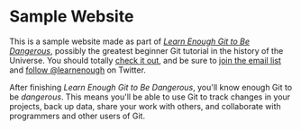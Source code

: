 # Sample Website

This is a sample website made as part of [*Learn Enough Git to Be
Dangerous*](https://www.learnenough.com/git-tutorial), possibly the greatest
beginner Git tutorial in the history of the Universe. You should totally [check
it out](https://www.learnenough.com/git-tutorial), and be sure to [join the
email list](https://www.learnenough.com/#email_list) and [follow
@learnenough](http://twitter.com/learnenough) on Twitter.

After finishing *Learn Enough Git to Be Dangerous*, you'll know enough Git to be
*dangerous*. This means you'll be able to use Git to track changes in your
projects, back up data, share your work with others, and collaborate with
programmers and other users of Git. 
